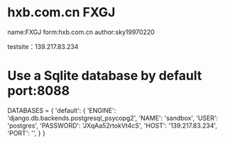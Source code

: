 # hxb.com.cn FXGJ
name:FXGJ
form:hxb.com.cn
author:sky19970220

testsite：139.217.83.234

# Use a Sqlite database by default port:8088
DATABASES = {
    'default': {
        'ENGINE': 'django.db.backends.postgresql_psycopg2',
        'NAME': 'sandbox',
        'USER': 'postgres',
        'PASSWORD': 'JXqAa52rtokVt4cS',
        'HOST': '139.217.83.234',
        'PORT': '',
    }
}
